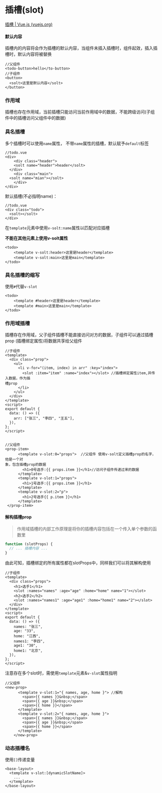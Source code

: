 # 插槽(slot)

[插槽 | Vue.js (vuejs.org)](https://v3.cn.vuejs.org/guide/component-slots.html#插槽内容)

#### 默认内容

 插槽内的内容将会作为插槽的默认内容，当组件未插入插槽时，组件起效，插入插槽时，默认内容将被替换

```vue
//父组件
<todo-button>hello</to-button> 
//子组件
<button>
  <solt>这里是默认内容</solt>
</button>
```



### 作用域

插槽也存在作用域，当前插槽只能访问当前作用域中的数据，不能跨级访问(子组件中的插槽访问父组件中的数据)



### 具名插槽

多个插槽时可以使用`name`属性， 不带`name`属性的插槽，默认赋予`default`标签

```vue
//todo.vue
<div>
	<div class="header">
    <solt name="header">header</solt>
  </div>
	<div class="main">
  <solt name="mian"></solt>
 	</div>
</div> 
```

默认插槽(不必指明name)：

```vue
//todo.vue
<div class="todo">
  <solt></solt>
</div>
```



在`template`元素中使用`v-solt:name`属性以匹配对应插槽

**不能在其他元素上使用v-solt属性**

```vue
<todo>
	<template v-solt:header>这里是header</template>
 	<template v-solt:main>这里是main</template>
</todo>
```

### 具名插槽的缩写

使用`#`代替`v-slot`

```vue
<todo>
	<template #header>这里是header</template>
 	<template #main>这里是main</template>
</todo>
```



### 作用域插槽

插槽存在作用域，父子组件插槽不能直接访问对方的数据，子组件可以通过插槽prop (插槽绑定属性)将数据共享给父组件

```vue
//子组件
<template>
  <div class="prop">
    <ul>
      <li v-for="(item, index) in arr" :key="index">
        <slot :item="item" :name="index"></slot> //插槽绑定属性item,并传入数据，作为插																									槽prop
      </li>
    </ul>
  </div>
</template>
<script>
export default {
  data: () => ({
    arr: ["张三", "李四", "王五"],
  }),
};
</script>


//父组件
<prop-item>
      <template v-slot:0="props">  //父组件 使用v-solt定义插槽prop的名字，他是一个对																				象，包含插槽prop的数据
        <h1>0号选手:{{ props.item }}</h1>//访问子组件传递过来的数据
      </template>
      <template v-slot:1="props">
        <h1>1号选手:{{ props.item }}</h1>
      </template>
      <template v-slot:2="p">
        <h1>2号选手{{ p.item }}</h1>
      </template>
 </prop-item>
```



#### 解构插槽prop

> 作用域插槽的内部工作原理是将你的插槽内容包括在一个传入单个参数的函数里

```javascript
function (slotProps) {
  // ... 插槽内容 ...
}
```

由此可知，插槽绑定的所有属性都在slotProps中，同样我们可以将其解构使用

```vue
//子组件	
<template>
  <div class="props">
    <h1>选手1</h1>
    <slot :names="names" :age="age" :home="home" name="1"></slot>
    <h2>选手2</h2>
    <slot :names="names1" :age="age1" :home="home1" name="2"></slot>
  </div>
</template>
<script>
export default {
  data: () => ({
    names: "张三",
    age: "33",
    home: "江西",
    names1: "李四",
    age1: "30",
    home1: "北京",
  }),
};
</script>
```

注意存在多个slot时，需使用`template`元素&`v-slot`属性指明

```vue
//父组件
<new-prop>
      <template v-slot:1="{ names, age, home }"> //解构
        <span>{{ names }}&nbsp;</span>
        <span>{{ age }}&nbsp;</span>
        <span>{{ home }}</span>
      </template>
      <template v-slot:2="{ names, age, home }">
        <span>{{ names }}&nbsp;</span>
        <span>{{ age }}&nbsp;</span>
        <span>{{ home }}</span>
      </template>
    </new-prop>
```



### 动态插槽名

使用`[]`传递变量

```vue
<base-layout>
  <template v-slot:[dynamicSlotName]>
    ...
  </template>
</base-layout>
```

